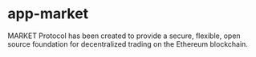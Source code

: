 # app-market
MARKET Protocol has been created to provide a secure, flexible, open source foundation for decentralized trading on the Ethereum blockchain. 
